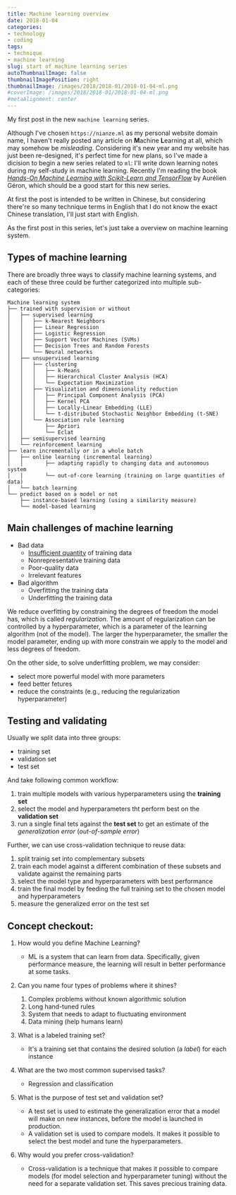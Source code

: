 ```yaml
---
title: Machine learning overview
date: 2018-01-04
categories:
- technology
- coding
tags:
- technique
- machine learning
slug: start of machine learning series
autoThumbnailImage: false
thumbnailImagePosition: right
thumbnailImage: /images/2018/2018-01/2018-01-04-ml.png
#coverImage: /images/2018/2018-01/2018-01-04-ml.png
#metaAlignment: center
---
```


My first post in the new `machine learning` series.
<!--more-->

Although I've chosen `https://nianze.ml` as my personal website domain name, I haven't really posted any article on **M**achine **L**earning at all, which may somehow be _misleading_. Considering it's new year and my website has just been re-designed, it's perfect time for new plans, so I've made a dicision to begin a new series related to `ml`: I'll write down learning notes during my self-study in machine learning. Recently I'm reading the book [_Hands-On Machine Learning with Scikit-Learn and TensorFlow_](https://www.safaribooksonline.com/library/view/hands-on-machine-learning/9781491962282/) by Aurélien Géron, which should be a good start for this new series. 

At first the post is intended to be written in Chinese, but considering there're so many technique terms in English that I do not know the exact Chinese translation, I'll just start with English.

As the first post in this series, let's just take a overview on machine learning system.

## Types of machine learning

There are broadly three ways to classify machine learning systems, and each of these three could be further categorized into multiple sub-categories:

```shell
Machine learning system
├── trained with supervision or without
│   ├── supervised learning
│   │   ├── k-Nearest Neighbors
│   │   ├── Linear Regression
│   │   ├── Logistic Regression
│   │   ├── Support Vector Machines (SVMs)
│   │   ├── Decision Trees and Random Forests
│   │   └── Neural networks
│   ├── unsupervised learning
│   │   ├── clustering
│   │   │   ├── k-Means
│   │   │   ├── Hierarchical Cluster Analysis (HCA)
│   │   │   └── Expectation Maximization
│   │   ├── Visualization and dimensionality reduction
│   │   │   ├── Principal Component Analysis (PCA)
│   │   │   ├── Kernel PCA
│   │   │   ├── Locally-Linear Embedding (LLE)
│   │   │   └── t-distributed Stochastic Neighbor Embedding (t-SNE)
│   │   └── Association rule learning
│   │       ├── Apriori
│   │       └── Eclat
│   ├── semisupervised learning
│   └── reinforcement learning
├── learn incrementally or in a whole batch
│   ├── online learning (incremental learning)
│   │       ├── adapting rapidly to changing data and autonomous system
│   │       └── out-of-core learning (training on large quantities of data)
│   └── batch learning
└── predict based on a model or not
    ├── instance-based learning (using a similarity measure)
    └── model-based learning
```

## Main challenges of machine learning

* Bad data
    * [Insufficient quantity](http://static.googleusercontent.com/media/research.google.com/fr//pubs/archive/35179.pdf) of training data
    * Nonrepresentative training data
    * Poor-quality data
    * Irrelevant features
* Bad algorithm
    * Overfitting the training data
    * Underfitting the training data

We reduce overfitting by constraining the degrees of freedom the model has, which is called _regularization_. The amount of regularization can be controlled by a hyperparameter, which is a parameter of the learning algorithm (not of the model). The larger the hyperparameter, the smaller the model parameter, ending up with more constrain we apply to the model and less degrees of freedom.

On the other side, to solve underfitting problem, we may consider:

* select more powerful model with more parameters
* feed better fetures
* reduce the constraints (e.g., reducing the regularization hyperparameter)

## Testing and validating

Usually we split data into three groups:

* training set
* validation set
* test set

And take following common workflow:

1. train multiple models with various hyperparameters using the **training set**
2. select the model and hyperparameters tht perform best on the **validation set**
3. run a single final tets against the **test set** to get an estimate of the _generalization error_ (_out-of-sample error_)

Further, we can use cross-validation technique to reuse data:

1. split trainig set into complementary subsets
2. train each model against a different combination of these subsets and validate against the remaining parts
3. select the model type and hyperparameters with best performance
4. train the final model by feeding the full training set to the chosen model and hyperparameters
5. measure the generalized error on the test set


## Concept checkout:

1. How would you define Machine Learning?
	* ML is a system that can learn from data. Specifically, given performance measure, the learning will result in better performance at some tasks.

2. Can you name four types of problems where it shines?
	1. Complex problems without known algorithmic solution
	2. Long hand-tuned rules
	3. System that needs to adapt to fluctuating environment
	4. Data mining (help humans learn)

3. What is a labeled training set?
	* It's a training set that contains the desired solution (a _label_) for each instance

4. What are the two most common supervised tasks?
 	* Regression and classification

5. What is the purpose of test set and validation set?
	* A test set is used to estimate the generalization error that a model will make on new instances, before the model is launched in production.
	* A validation set is used to compare models. It makes it possible to select the best model and tune the hyperparameters.

6. Why would you prefer cross-validation?
 	* Cross-validation is a technique that makes it possible to compare models (for model selection and hyperparameter tuning) without the need for a separate validation set. This saves precious training data.
